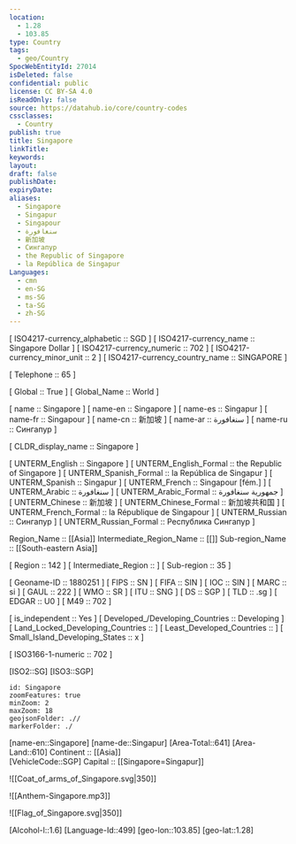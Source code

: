 ```yaml
---
location:
  - 1.28
  - 103.85
type: Country
tags:
  - geo/Country
SpocWebEntityId: 27014
isDeleted: false
confidential: public
license: CC BY-SA 4.0
isReadOnly: false
source: https://datahub.io/core/country-codes
cssclasses:
  - Country
publish: true
title: Singapore
linkTitle:
keywords:
layout:
draft: false
publishDate:
expiryDate:
aliases:
  - Singapore
  - Singapur
  - Singapour
  - سنغافورة
  - 新加坡
  - Сингапур
  - the Republic of Singapore
  - la República de Singapur
Languages:
  - cmn
  - en-SG
  - ms-SG
  - ta-SG
  - zh-SG
---
```



[	ISO4217-currency_alphabetic	 :: SGD ] 
[	ISO4217-currency_name	 :: Singapore Dollar ] 
[	ISO4217-currency_numeric	 :: 702 ] 
[	ISO4217-currency_minor_unit	 :: 2 ] 
[	ISO4217-currency_country_name	 :: SINGAPORE ] 

[	Telephone	 :: 65 ] 

[	Global	 :: True ] 
[	Global_Name	 :: World ] 

[	name	 :: Singapore ] 
[	name-en	 :: Singapore ] 
[	name-es	 :: Singapur ] 
[	name-fr	 :: Singapour ] 
[	name-cn	 :: 新加坡 ] 
[	name-ar	 :: سنغافورة ] 
[	name-ru	 :: Сингапур ] 

[	CLDR_display_name	 :: Singapore ] 

[	UNTERM_English	 :: Singapore ] 
[	UNTERM_English_Formal	 :: the Republic of Singapore ] 
[	UNTERM_Spanish_Formal	 :: la República de Singapur ] 
[	UNTERM_Spanish	 :: Singapur ] 
[	UNTERM_French	 :: Singapour [fém.] ] 
[	UNTERM_Arabic	 :: سنغافورة ] 
[	UNTERM_Arabic_Formal	 :: جمهورية سنغافورة ] 
[	UNTERM_Chinese	 :: 新加坡 ] 
[	UNTERM_Chinese_Formal	 :: 新加坡共和国 ] 
[	UNTERM_French_Formal	 :: la République de Singapour ] 
[	UNTERM_Russian	 :: Сингапур ] 
[	UNTERM_Russian_Formal	 :: Республика Сингапур ] 

Region_Name ::  [[Asia]] 
Intermediate_Region_Name ::  [[]] 
Sub-region_Name ::  [[South-eastern Asia]] 

[	Region	 :: 142 ] 
[	Intermediate_Region	 ::  ] 
[	Sub-region	 :: 35 ] 

[	Geoname-ID	 :: 1880251 ] 
[	FIPS	 :: SN ] 
[	FIFA	 :: SIN ] 
[	IOC	 :: SIN ] 
[	MARC	 :: si ] 
[	GAUL	 :: 222 ] 
[	WMO	 :: SR ] 
[	ITU	 :: SNG ] 
[	DS	 :: SGP ] 
[	TLD	 :: .sg ] 
[	EDGAR	 :: U0 ] 
[	M49	 :: 702 ] 

[	is_independent	 :: Yes ] 
[	Developed_/Developing_Countries	 :: Developing ] 
[	Land_Locked_Developing_Countries	 ::  ] 
[	Least_Developed_Countries	 ::  ] 
[	Small_Island_Developing_States	 :: x ] 

[	ISO3166-1-numeric	 :: 702 ] 



[ISO2::SG] 
[ISO3::SGP] 
```leaflet
id: Singapore
zoomFeatures: true 
minZoom: 2 
maxZoom: 18
geojsonFolder: .// 
markerFolder: ./
```

[name-en::Singapore] 
[name-de::Singapur] 
[Area-Total::641] 
[Area-Land::610] 
Continent :: [[Asia]]  
[VehicleCode::SGP] 
Capital :: [[Singapore=Singapur]]  

![[Coat_of_arms_of_Singapore.svg|350]] 

![[Anthem-Singapore.mp3]] 

![[Flag_of_Singapore.svg|350]] 

[Alcohol-l::1.6] 
[Language-Id::499] 
[geo-lon::103.85] 
[geo-lat::1.28] 




